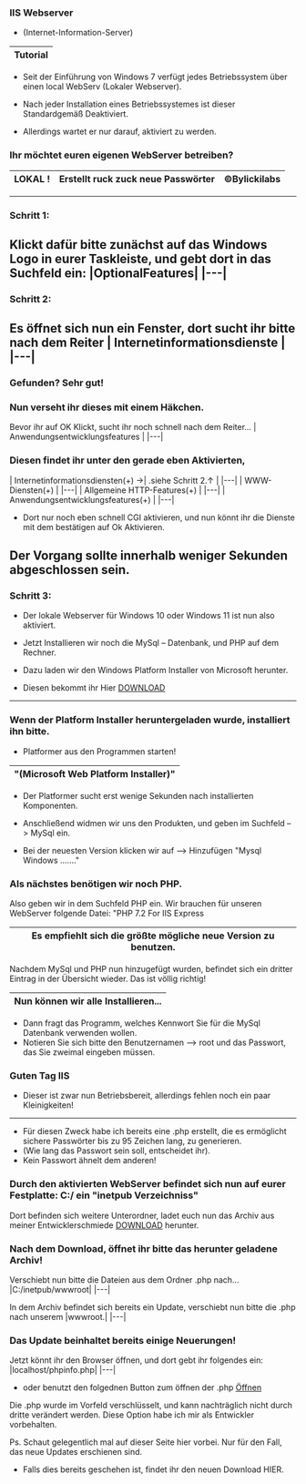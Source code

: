 ###                                          IIS Webserver 
- (Internet-Information-Server)

|Tutorial|
|---|

- Seit der Einführung von Windows 7 verfügt jedes Betriebssystem über einen local WebServ (Lokaler Webserver). 

- Nach jeder Installation eines Betriebssystemes ist dieser Standardgemäß Deaktiviert. 
- Allerdings wartet er nur darauf, aktiviert zu werden.
### Ihr möchtet euren eigenen WebServer betreiben?
| LOKAL !| Erstellt ruck zuck neue Passwörter | ©Bylickilabs |
|---|---|---|
---
### Schritt 1:
Klickt dafür bitte zunächst auf das Windows Logo in eurer Taskleiste, und gebt dort in das Suchfeld ein: 
|OptionalFeatures|
|---|
---
### Schritt 2:
Es öffnet sich nun ein Fenster, dort sucht ihr bitte nach dem Reiter 
| Internetinformationsdienste |
|---|
---
### Gefunden? Sehr gut! 

### Nun verseht ihr dieses mit einem Häkchen. 
Bevor ihr auf OK Klickt, sucht ihr noch schnell nach dem Reiter... 
| Anwendungsentwicklungsfeatures |
|---|
### Diesen findet ihr unter den gerade eben Aktivierten, 
| Internetinformationsdiensten(+) →| .siehe Schritt 2.↑ |
|---|
| WWW-Diensten(+) |
|---|
| Allgemeine HTTP-Features(+) |
|---|
| Anwendungsentwicklungsfeatures(+) |
|---|
- Dort nur noch eben schnell CGI aktivieren, und nun könnt ihr die Dienste mit dem bestätigen auf Ok Aktivieren.

Der Vorgang sollte innerhalb weniger Sekunden abgeschlossen sein. 
---

### Schritt 3:
- Der lokale Webserver für Windows 10 oder Windows 11 ist nun also aktiviert.
- Jetzt Installieren wir noch die MySql – Datenbank, und PHP auf dem Rechner.
 
- Dazu laden wir den Windows Platform Installer von Microsoft herunter.
- Diesen bekommt ihr Hier [DOWNLOAD](https://go.microsoft.com/fwlink/?LinkId=287166)
---

### Wenn der Platform Installer heruntergeladen wurde, installiert ihn bitte. 

- Platformer aus den Programmen starten!

|"(Microsoft Web Platform Installer)"|
|---|


- Der Platformer sucht erst wenige Sekunden nach installierten Komponenten.

- Anschließend widmen wir uns den Produkten, und geben im Suchfeld –> MySql ein.
- Bei der neuesten Version klicken wir auf –> Hinzufügen "Mysql Windows ......."


### Als nächstes benötigen wir noch PHP. 
Also geben wir in dem Suchfeld PHP ein. Wir brauchen für unseren WebServer folgende Datei: "PHP 7.2 For IIS Express 

|Es empfiehlt sich die größte mögliche neue Version zu benutzen.|
|---|
Nachdem MySql und PHP nun hinzugefügt wurden, befindet sich ein dritter Eintrag in der Übersicht wieder. 
Das ist völlig richtig!

|Nun können wir alle Installieren...|
|---|

- Dann fragt das Programm, welches Kennwort Sie für die MySql Datenbank verwenden wollen. 
- Notieren Sie sich bitte den Benutzernamen –> root und das Passwort, das Sie zweimal eingeben müssen.


### Guten Tag IIS
- Dieser ist zwar nun Betriebsbereit, allerdings fehlen noch ein paar Kleinigkeiten!
---
- Für diesen Zweck habe ich bereits eine .php erstellt, die es ermöglicht sichere Passwörter bis zu 95 Zeichen lang, zu generieren. 
- (Wie lang das Passwort sein soll, entscheidet ihr). 
- Kein Passwort ähnelt dem anderen!


### Durch den aktivierten WebServer befindet sich nun auf eurer Festplatte: C:/ ein "inetpub Verzeichniss" 

Dort befinden sich weitere Unterordner, ladet euch nun das Archiv aus meiner Entwicklerschmiede 
[DOWNLOAD](https://github.com/bylickilabs/InternetInformationServer/archive/refs/heads/main.zip) herunter.


### Nach dem Download, öffnet ihr bitte das herunter geladene Archiv! 

Verschiebt nun bitte die Dateien aus dem Ordner .php nach... 
|C:/inetpub/wwwroot|
|---|

In dem Archiv befindet sich bereits ein Update, verschiebt nun bitte die .php
nach unserem 
|wwwroot.|
|---|

### Das Update beinhaltet bereits einige Neuerungen!

Jetzt könnt ihr den Browser öffnen, und dort gebt ihr folgendes ein: 
|localhost/phpinfo.php|
|---|

- oder benutzt den folgednen Button zum öffnen der .php 
[Öffnen](http://localhost/phpinfo.php)

Die .php wurde im Vorfeld verschlüsselt, und kann nachträglich nicht
durch dritte verändert werden.
Diese Option habe ich mir als Entwickler vorbehalten.

Ps. Schaut gelegentlich mal auf dieser Seite hier vorbei. Nur für den Fall, das neue Updates erschienen sind. 
- Falls dies bereits geschehen ist, findet ihr den neuen Download HIER.
